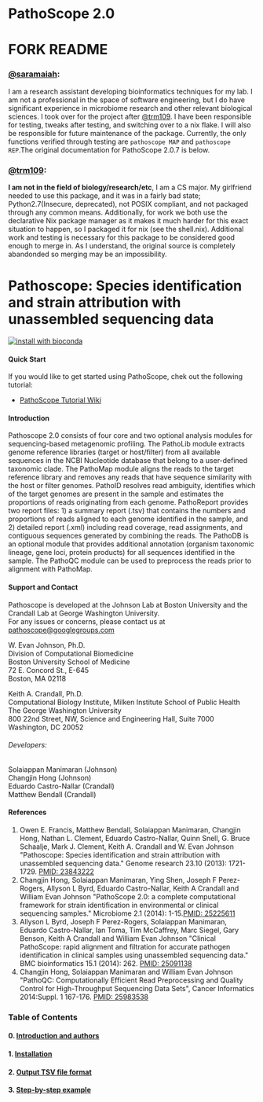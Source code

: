 PathoScope 2.0
==========

# FORK README
### [@saramaiah](https://github.com/saramaiah):
I am a research assistant developing bioinformatics techniques for my lab. I am not a professional in the space of software engineering, but I do have significant experience in microbiome research and other relevant biological sciences. I took over for the project after [@trm109](https://github.com/trm109). I have been responsible for testing, tweaks after testing, and switching over to a nix flake. I will also be responsible for future maintenance of the package. Currently, the only functions verified through testing are `pathoscope MAP` and `pathoscope REP`.The original documentation for PathoScope 2.0.7 is below.

### [@trm109](https://github.com/trm109):
**I am not in the field of biology/research/etc**, I am a CS major. My girlfriend needed to use this package, and it was in a fairly bad state; Python2.7(Insecure, deprecated), not POSIX compliant, and not packaged through any common means. Additionally, for work we both use the declarative Nix package manager as it makes it much harder for this exact situation to happen, so I packaged it for nix (see the shell.nix). Additional work and testing is necessary for this package to be considered good enough to merge in. As I understand, the original source is completely abandonded so merging may be an impossibility.

# Pathoscope: Species identification and strain attribution with unassembled sequencing data

[![install with bioconda](https://img.shields.io/badge/install%20with-bioconda-brightgreen.svg?style=flat)](http://bioconda.github.io/recipes/pathoscope/README.html)

#### Quick Start

If you would like to get started using PathoScope, chek out the following tutorial:

* [PathoScope Tutorial Wiki](https://github.com/PathoScope/PathoScope/wiki)

#### Introduction
Pathoscope 2.0 consists of four core and two optional analysis modules for sequencing-based metagenomic profiling. The PathoLib module extracts genome reference libraries (target or host/filter) from all available sequences in the NCBI Nucleotide database that belong to a user-defined taxonomic clade. The PathoMap module aligns the reads to the target reference library and removes any reads that have sequence similarity with the host or filter genomes. PathoID resolves read ambiguity, identifies which of the target genomes are present in the sample and estimates the proportions of reads originating from each genome. PathoReport provides two report files: 1) a summary report (.tsv) that contains the numbers and proportions of reads aligned to each genome identified in the sample, and 2) detailed report (.xml) including read coverage, read assignments, and contiguous sequences generated by combining the reads. The PathoDB is an optional module that provides additional annotation (organism taxonomic lineage, gene loci, protein products) for all sequences identified in the sample. The PathoQC module can be used to preprocess the reads prior to alignment with PathoMap.


#### Support and Contact

Pathoscope is developed at the Johnson Lab at Boston University and the Crandall Lab at George Washington University.  
For any issues or concerns, please contact us at pathoscope@googlegroups.com

W. Evan Johnson, Ph.D.  
Division of Computational Biomedicine  
Boston University School of Medicine  
72 E. Concord St., E-645  
Boston, MA 02118  

Keith A. Crandall, Ph.D.  
Computational Biology Institute, Milken Institute School of Public Health  
The George Washington University  
800 22nd Street, NW, Science and Engineering Hall, Suite 7000  
Washington, DC 20052  


###### Developers:

Solaiappan Manimaran (Johnson)  
Changjin Hong (Johnson)  
Eduardo Castro-Nallar (Crandall)  
Matthew Bendall (Crandall)  


####  References

1. Owen E. Francis, Matthew Bendall, Solaiappan Manimaran, Changjin Hong, Nathan L. Clement, Eduardo Castro-Nallar, Quinn Snell, G. Bruce Schaalje, Mark J. Clement, Keith A. Crandall and W. Evan Johnson "Pathoscope: Species identification and strain attribution with unassembled sequencing data." Genome research 23.10 (2013): 1721-1729. [PMID: 23843222](http://www.ncbi.nlm.nih.gov/pubmed/23843222)  
2. Changjin Hong, Solaiappan Manimaran, Ying Shen, Joseph F Perez-Rogers, Allyson L Byrd, Eduardo Castro-Nallar, Keith A Crandall and William Evan Johnson "PathoScope 2.0: a complete computational framework for strain identification in environmental or clinical sequencing samples." Microbiome 2.1 (2014): 1-15.[PMID: 25225611](http://www.ncbi.nlm.nih.gov/pubmed/25225611)  
3. Allyson L Byrd, Joseph F Perez-Rogers, Solaiappan Manimaran, Eduardo Castro-Nallar, Ian Toma, Tim McCaffrey, Marc Siegel, Gary Benson, Keith A Crandall and William Evan Johnson "Clinical PathoScope: rapid alignment and filtration for accurate pathogen identification in clinical samples using unassembled sequencing data." BMC bioinformatics 15.1 (2014): 262. [PMID: 25091138](http://www.ncbi.nlm.nih.gov/pubmed/25091138)  
4. Changjin Hong, Solaiappan Manimaran and William Evan Johnson "PathoQC: Computationally Efficient Read Preprocessing and Quality Control for High-Throughput Sequencing Data Sets", Cancer Informatics 2014:Suppl. 1 167-176. [PMID: 25983538](http://www.ncbi.nlm.nih.gov/pubmed/25983538)  

### Table of Contents

#### 0. [Introduction and authors](https://github.com/PathoScope/PathoScope/wiki/Introduction)
#### 1. [Installation](https://github.com/PathoScope/PathoScope/wiki/Installation)
#### 2. [Output TSV file format](https://github.com/PathoScope/PathoScope/wiki/Output)
#### 3. [Step-by-step example](https://github.com/PathoScope/PathoScope/wiki/Ingredients)
